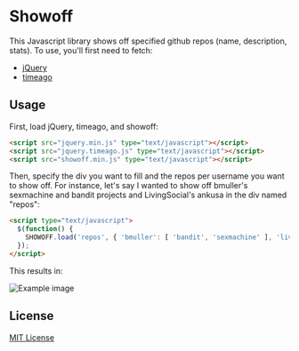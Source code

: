 # Showoff
This Javascript library shows off specified github repos (name, description, stats).  To use, you'll first need to fetch:

 * [jQuery](http://jquery.com)
 * [timeago](https://github.com/rmm5t/jquery-timeago)

## Usage

First, load jQuery, timeago, and showoff:

```html
<script src="jquery.min.js" type="text/javascript"></script>
<script src="jquery.timeago.js" type="text/javascript"></script>
<script src="showoff.min.js" type="text/javascript"></script>
```

Then, specify the div you want to fill and the repos per username you want to show off.  For instance, let's say I wanted to show off bmuller's sexmachine and bandit projects and LivingSocial's ankusa in the div named "repos":

```html
<script type="text/javascript">
  $(function() {
    SHOWOFF.load('repos', { 'bmuller': [ 'bandit', 'sexmachine' ], 'livingsocial': [ 'ankusa' ] });
  });
</script>
```

This results in:

![Example image](https://raw.github.com/moonshinedevco/showoff/master/example.png)

## License

[MIT License](http://www.opensource.org/licenses/mit-license.php)